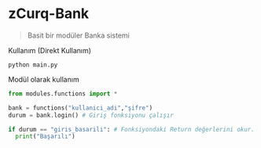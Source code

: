# zCurq-Bank
> Basit bir modüler Banka sistemi

Kullanım (Direkt Kullanım)
```
python main.py
```

Modül olarak kullanım
```py
from modules.functions import *

bank = functions("kullanici_adi","şifre")
durum = bank.login() # Giriş fonksiyonu çalışır

if durum == "giris_basarili": # Fonksiyondaki Return değerlerini okur.
  print("Başarılı")
```
  
